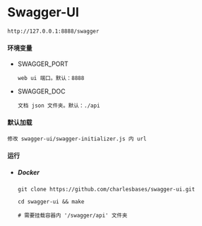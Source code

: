 # Swagger-UI

```
http://127.0.0.1:8888/swagger
```

#### 环境变量

- SWAGGER_PORT

  ```text
  web ui 端口。默认：8888
  ```

- SWAGGER_DOC

  ```
  文档 json 文件夹。默认：./api
  ```

#### 默认加载

```text
修改 swagger-ui/swagger-initializer.js 内 url
```

#### 运行

- ##### Docker

  ```shell
  git clone https://github.com/charlesbases/swagger-ui.git
  
  cd swagger-ui && make
  
  # 需要挂载容器内 '/swagger/api' 文件夹
  ```